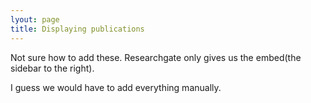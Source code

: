 ```yaml
---
lyout: page
title: Displaying publications
---
```


Not sure how to add these. Researchgate only gives us the embed(the sidebar to the right).

I guess we would have to add everything manually.
